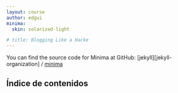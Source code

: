 ```yaml
---
layout: course
author: edgui
minima:
  skin: solarized-light

# title: Blogging Like a Hacke
---
```


You can find the source code for Minima at GitHub:
[jekyll][jekyll-organization] /
[minima](https://github.com/jekyll/minima)

## Índice de contenidos

